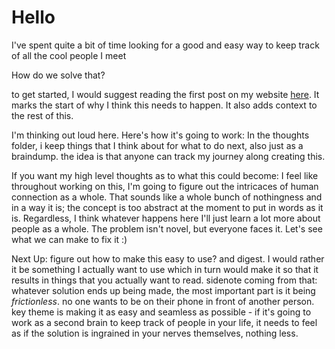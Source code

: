 # Hello 
I've spent quite a bit of time looking for a good and easy way to keep track of all the cool people I meet

How do we solve that?

to get started, I would suggest reading the first post on my website [here](arnavchauhan.com/blog/peoplecrm). It marks the start of why I think this needs to happen. It also adds context to the rest of this.

I'm thinking out loud here. Here's how it's going to work:
In the thoughts folder, i keep things that I think about for what to do next, also just as a braindump. the idea is that anyone can track my journey along creating this.

If you want my high level thoughts as to what this could become:
I feel like throughout working on this, I'm going to figure out the intricaces of human connection as a whole. That sounds like a whole bunch of nothingness and in a way it is; the concept is too abstract at the moment to put in words as it is. Regardless, I think whatever happens here I'll just learn a lot more about people as a whole. The problem isn't novel, but everyone faces it. Let's see what we can make to fix it :)

Next Up: figure out how to make this easy to use? and digest. I would rather it be something I actually want to use which in turn would make it so that it results in things that you actually want to read.
sidenote coming from that: whatever solution ends up being made, the most important part is it being *frictionless*. no one wants to be on their phone in front of another person. key theme is making it as easy and seamless as possible - if it's going to work as a second brain to keep track of people in your life, it needs to feel as if the solution is ingrained in your nerves themselves, nothing less.
